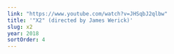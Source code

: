 ```yaml
---
link: "https://www.youtube.com/watch?v=JHSqbJ2qlbw"
title: '"X2" (directed by James Werick)'
slug: x2
year: 2018
sortOrder: 4
---
```

